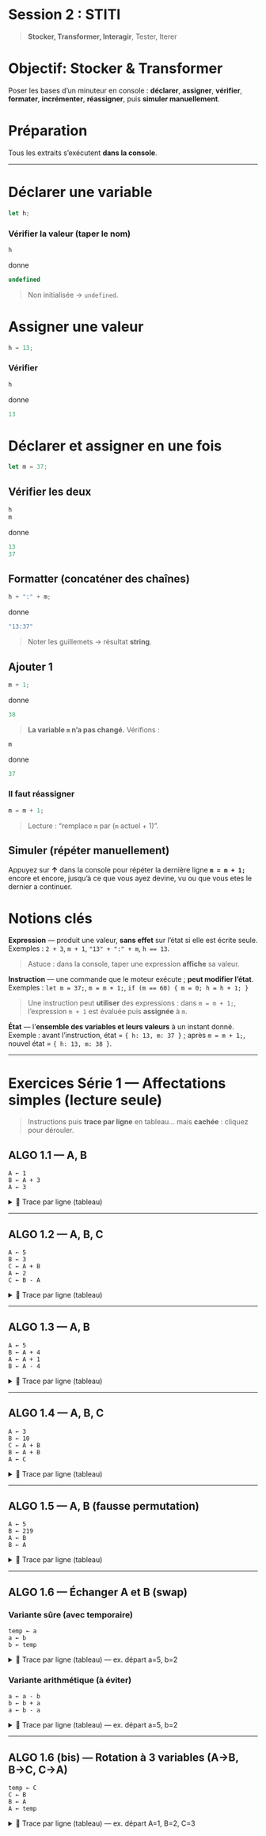 # Session 2 : STITI

> **Stocker, Transformer, Interagir**, Tester, Iterer

# Objectif: Stocker & Transformer

Poser les bases d’un minuteur en console : **déclarer**, **assigner**, **vérifier**, **formater**, **incrémenter**, **réassigner**, puis **simuler manuellement**.

# Préparation
Tous les extraits s’exécutent **dans la console**.

---

# Déclarer une variable

```js
let h;
```

### Vérifier la valeur (taper le nom)

```js
h
```

donne

```js
undefined
```

> Non initialisée → `undefined`.



# Assigner une valeur

```js
h = 13;
```

### Vérifier

```js
h
```

donne

```js
13
```



# Déclarer **et** assigner en une fois

```js
let m = 37;
```

## Vérifier les deux

```js
h
m
```

donne

```js
13
37
```



## Formatter (concaténer des chaînes)

```js
h + ":" + m;
```

donne

```js
"13:37"
```

> Noter les guillemets → résultat **string**.



## Ajouter 1

```js
m + 1;
```

donne

```js
38
```

> **La variable `m` n’a pas changé.** Vérifions :

```js
m
```

donne

```js
37
```



### Il faut **réassigner**

```js
m = m + 1;
```

> Lecture : “remplace `m` par (`m` actuel + 1)”.


## Simuler (répéter manuellement)

Appuyez sur **↑** dans la console pour répéter la dernière ligne **`m = m + 1;`** encore et encore, jusqu’à ce que vous ayez devine, vu ou que vous etes le dernier a continuer.


# Notions clés

**Expression** — produit une valeur, **sans effet** sur l’état si elle est écrite seule.
Exemples : `2 + 3`, `m + 1`, `"13" + ":" + m`, `h == 13`.

> Astuce : dans la console, taper une expression **affiche** sa valeur.

**Instruction** — une commande que le moteur exécute ; **peut modifier l’état**.
Exemples : `let m = 37;`, `m = m + 1;`, `if (m == 60) { m = 0; h = h + 1; }`

> Une instruction peut **utiliser** des expressions : dans `m = m + 1;`, l’expression `m + 1` est évaluée puis **assignée** à `m`.

**État** — l’**ensemble des variables et leurs valeurs** à un instant donné.
Exemple : avant l’instruction, état = `{ h: 13, m: 37 }` ; après `m = m + 1;`, nouvel état = `{ h: 13, m: 38 }`.




---




# Exercices Série 1 — Affectations simples (lecture seule)

> Instructions puis **trace par ligne** en tableau… mais **cachée** : cliquez pour dérouler.


## ALGO 1.1 — A, B

```
A ← 1
B ← A + 3
A ← 3
```

<details>
<summary>🧠 Trace par ligne (tableau)</summary>

| # | Instruction | A | B |
| - | ----------- | - | - |
| 1 | `A ← 1`     | 1 |   |
| 2 | `B ← A + 3` | 1 | 4 |
| 3 | `A ← 3`     | 3 | 4 |

**État final** : { A: 3, B: 4 }

</details>

---

## ALGO 1.2 — A, B, C

```
A ← 5
B ← 3
C ← A + B
A ← 2
C ← B - A
```

<details>
<summary>🧠 Trace par ligne (tableau)</summary>

| # | Instruction | A | B | C |
| - | ----------- | - | - | - |
| 1 | `A ← 5`     | 5 |   |   |
| 2 | `B ← 3`     | 5 | 3 |   |
| 3 | `C ← A + B` | 5 | 3 | 8 |
| 4 | `A ← 2`     | 2 | 3 | 8 |
| 5 | `C ← B - A` | 2 | 3 | 1 |

**État final** : { A: 2, B: 3, C: 1 }

</details>

---

## ALGO 1.3 — A, B

```
A ← 5
B ← A + 4
A ← A + 1
B ← A - 4
```

<details>
<summary>🧠 Trace par ligne (tableau)</summary>

| # | Instruction | A | B |
| - | ----------- | - | - |
| 1 | `A ← 5`     | 5 |   |
| 2 | `B ← A + 4` | 5 | 9 |
| 3 | `A ← A + 1` | 6 | 9 |
| 4 | `B ← A - 4` | 6 | 2 |

**État final** : { A: 6, B: 2 }

</details>

---

## ALGO 1.4 — A, B, C

```
A ← 3
B ← 10
C ← A + B
B ← A + B
A ← C
```

<details>
<summary>🧠 Trace par ligne (tableau)</summary>

| # | Instruction | A  | B  | C  |
| - | ----------- | -- | -- | -- |
| 1 | `A ← 3`     | 3  |    |    |
| 2 | `B ← 10`    | 3  | 10 |    |
| 3 | `C ← A + B` | 3  | 10 | 13 |
| 4 | `B ← A + B` | 3  | 13 | 13 |
| 5 | `A ← C`     | 13 | 13 | 13 |

**État final** : { A: 13, B: 13, C: 13 }

</details>

---

## ALGO 1.5 — A, B (fausse permutation)

```
A ← 5
B ← 219
A ← B
B ← A
```

<details>
<summary>🧠 Trace par ligne (tableau)</summary>

| # | Instruction | A   | B   |
| - | ----------- | --- | --- |
| 1 | `A ← 5`     | 5   |     |
| 2 | `B ← 219`   | 5   | 219 |
| 3 | `A ← B`     | 219 | 219 |
| 4 | `B ← A`     | 219 | 219 |

**État final** : { A: 219, B: 219 } — pas un échange.

</details>

---

## ALGO 1.6 — Échanger A et B (swap)

### Variante sûre (avec temporaire)

```
temp ← a
a ← b
b ← temp
```

<details>
<summary>🧠 Trace par ligne (tableau) — ex. départ a=5, b=2</summary>

| # | Instruction | a | b | temp |
| - | ----------- | - | - | ---- |
| 1 | `temp ← a`  | 5 | 2 | 5    |
| 2 | `a ← b`     | 2 | 2 | 5    |
| 3 | `b ← temp`  | 2 | 5 | 5    |

**Effet** : { a: ancien b, b: ancien a }

</details>

### Variante arithmétique (à éviter)

```
a ← a - b
b ← b + a
a ← b - a
```

<details>
<summary>🧠 Trace par ligne (tableau) — ex. départ a=5, b=2</summary>

| # | Instruction | a | b |
| - | ----------- | - | - |
| 1 | `a ← a - b` | 3 | 2 |
| 2 | `b ← b + a` | 3 | 5 |
| 3 | `a ← b - a` | 2 | 5 |

**Effet** identique, mais fragile (overflow, lisibilité).

</details>

---

## ALGO 1.6 (bis) — Rotation à 3 variables (A→B, B→C, C→A)

```
temp ← C
C ← B
B ← A
A ← temp
```

<details>
<summary>🧠 Trace par ligne (tableau) — ex. départ A=1, B=2, C=3</summary>

| # | Instruction | A | B | C | temp |
| - | ----------- | - | - | - | ---- |
| 1 | `temp ← C`  | 1 | 2 | 3 | 3    |
| 2 | `C ← B`     | 1 | 2 | 2 | 3    |
| 3 | `B ← A`     | 1 | 1 | 2 | 3    |
| 4 | `A ← temp`  | 3 | 1 | 2 | 3    |

**Effet** : { A: ancien C, B: ancien A, C: ancien B }

</details>
